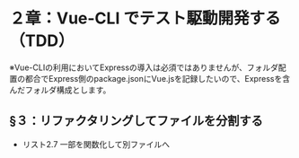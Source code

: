 # ２章：Vue-CLI でテスト駆動開発する（TDD）

※Vue-CLIの利用においてExpressの導入は必須ではありませんが、フォルダ配置の都合でExpress側のpackage.jsonにVue.jsを記録したいので、Expressを含んだフォルダ構成とします。


## §３：リファクタリングしてファイルを分割する

* リスト2.7 ⼀部を関数化して別ファイルへ



